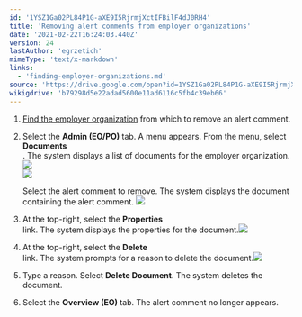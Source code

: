```yaml
---
id: '1YSZ1Ga02PL84P1G-aXE9I5RjrmjXctIFBilF4dJ0RH4'
title: 'Removing alert comments from employer organizations'
date: '2021-02-22T16:24:03.440Z'
version: 24
lastAuthor: 'egrzetich'
mimeType: 'text/x-markdown'
links:
  - 'finding-employer-organizations.md'
source: 'https://drive.google.com/open?id=1YSZ1Ga02PL84P1G-aXE9I5RjrmjXctIFBilF4dJ0RH4'
wikigdrive: 'b79298d5e22adad5600e11ad6116c5fb4c39eb66'
---
```

1. [Find the employer organization](finding-employer-organizations.md) from which to remove an alert comment.
2. Select the <strong>Admin (EO/PO)</strong> tab. A menu appears. From the menu, select <strong>Documents</strong>  
   . The system displays a list of documents for the employer organization.<img src="../removing-alert-comments-from-employer-organizations.assets/84c718cfb3c5521948c3838e65cee14d.png" />  
   <img src="../removing-alert-comments-from-employer-organizations.assets/48af9386124dba839aa0d41027f3fe34.png" />


   Select the alert comment to remove. The system displays the document containing the alert comment. <img src="../removing-alert-comments-from-employer-organizations.assets/f16be71e8a46d52f8d698705940e9035.png" />

4. At the top-right, select the <strong>Properties</strong>  
    link. The system displays the properties for the document.<img src="../removing-alert-comments-from-employer-organizations.assets/2c502114e08d8ac645720bca39c28b36.png" />

5. At the top-right, select the <strong>Delete</strong>  
    link. The system prompts for a reason to delete the document.<img src="../removing-alert-comments-from-employer-organizations.assets/88ff2adba7de00d83607920540c45b5b.png" />

6. Type a reason. Select <strong>Delete Document</strong>. The system deletes the document.
7. Select the <strong>Overview (EO)</strong> tab. The alert comment no longer appears.
